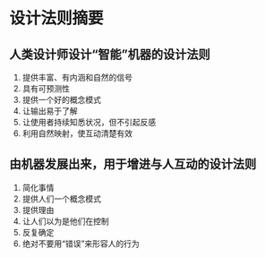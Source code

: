 # 设计法则摘要

## 人类设计师设计“智能”机器的设计法则

1. 提供丰富、有内涵和自然的信号
2. 具有可预测性
3. 提供一个好的概念模式
4. 让输出易于了解
5. 让使用者持续知悉状况，但不引起反感
6. 利用自然映射，使互动清楚有效

## 由机器发展出来，用于增进与人互动的设计法则

1. 简化事情
2. 提供人们一个概念模式
3. 提供理由
4. 让人们以为是他们在控制
5. 反复确定
6. 绝对不要用“错误”来形容人的行为

